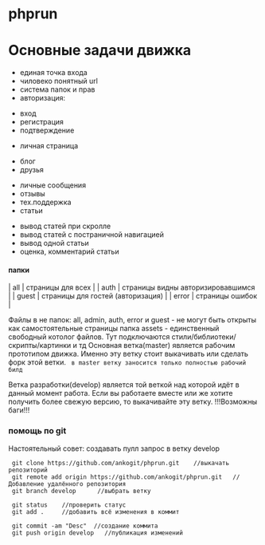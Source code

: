 # phprun

# Основные задачи движка
* единая точка входа
* чиловеко понятный url
* система папок и прав
* авторизация:
- вход
- регистрация
- подтверждение
* личная страница
- блог
- друзья
* личные сообщения
* отзывы
* тех.поддержка
* статьи
- вывод статей при скролле
- вывод статей с постраничной навигацией
- вывод одной статьи
- оценка, комментарий статьи
#### папки
| all | страницы для всех |
| auth | страницы видны авторизировавшимся |
| guest | страницы для гостей (авторизация) |
| error | страницы ошибок |

Файлы в не папок: all, admin, auth, error и guest - не могут быть открыты как самостоятельные страницы 
папка assets - единственный свободный котолог файлов. Тут подключаются стили/библиотеки/скрипты/картинки и тд
Основная ветка(master) является рабочим прототипом движка. Именно эту ветку стоит выкачивать или сделать форк этой ветки.
``` в master ветку заносится только полностью рабочий билд```

Ветка разработки(develop) является той веткой над которой идёт в данный момент работа. Если вы работаете вместе или же хотите получить более свежую версию, то выкачивайте эту ветку. !!!Возможны баги!!!

### помощь по git
Настоятельный совет: создавать пулл запрос в ветку develop
```
 git clone https://github.com/ankogit/phprun.git    //выкачать репозиторий
 git remote add origin https://github.com/ankogit/phprun.git   //Добавление удалённого репозитория 
 git branch develop      //выбрать ветку

 git status    //проверить статус
 git add .     //добавить всё изменения в коммит

 git commit -am "Desc"  //создание коммита
 git push origin develop   //публикация изменений

```

